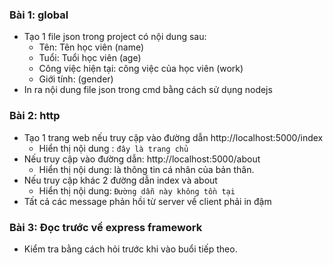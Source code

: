 ### Bài 1: global
- Tạo 1 file json trong project có nội dung sau:
    + Tên: Tên học viên (name)
    + Tuổi: Tuổi học viên (age)
    + Công việc hiện tại: công việc của học viên (work)
    + Giới tính: (gender)
- In ra nội dung file json trong cmd bằng cách sử dụng nodejs

### Bài 2: http
- Tạo 1 trang web nếu truy cập vào đường dẫn http://localhost:5000/index
    - Hiển thị nội dung : `đây là trang chủ`
- Nếu truy cập vào đường dẫn: http://localhost:5000/about
    - Hiển thị nội dung: là thông tin cá nhân của bản thân.
- Nếu truy cập khác 2 đường dẫn index và about
    - Hiển thị nội dung: `Đường dẫn này không tồn tại`
- Tất cả các message phản hồi từ server về client phải in đậm

### Bài 3: Đọc trước về express framework

- Kiểm tra bằng cách hỏi trước khi vào buổi tiếp theo.

